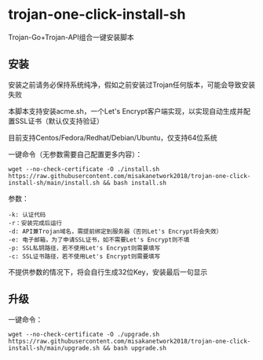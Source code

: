 # trojan-one-click-install-sh
Trojan-Go+Trojan-API组合一键安装脚本

## 安装

安装之前请务必保持系统纯净，假如之前安装过Trojan任何版本，可能会导致安装失败

本脚本支持安装acme.sh，一个Let's Encrypt客户端实现，以实现自动生成并配置SSL证书（默认仅支持验证）

目前支持Centos/Fedora/Redhat/Debian/Ubuntu，仅支持64位系统

一键命令（无参数需要自己配置更多内容）：
```
wget --no-check-certificate -O ./install.sh https://raw.githubusercontent.com/misakanetwork2018/trojan-one-click-install-sh/main/install.sh && bash install.sh
```

参数：
```
-k: 认证代码
-r：安装完成后运行
-d: API兼Trojan域名，需提前绑定到服务器（否则Let's Encrypt将会失效）
-e: 电子邮箱，为了申请SSL证书，如不需要Let's Encrypt则不填
-p: SSL私钥路径，若不使用Let's Encrypt则需要填写
-c: SSL证书路径，若不使用Let's Encrypt则需要填写
```

不提供参数的情况下，将会自行生成32位Key，安装最后一句显示

## 升级
一键命令：
```
wget --no-check-certificate -O ./upgrade.sh https://raw.githubusercontent.com/misakanetwork2018/trojan-one-click-install-sh/main/upgrade.sh && bash upgrade.sh
```
